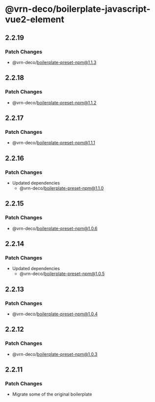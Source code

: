 # @vrn-deco/boilerplate-javascript-vue2-element

## 2.2.19

### Patch Changes

- @vrn-deco/boilerplate-preset-npm@1.1.3

## 2.2.18

### Patch Changes

- @vrn-deco/boilerplate-preset-npm@1.1.2

## 2.2.17

### Patch Changes

- @vrn-deco/boilerplate-preset-npm@1.1.1

## 2.2.16

### Patch Changes

- Updated dependencies
  - @vrn-deco/boilerplate-preset-npm@1.1.0

## 2.2.15

### Patch Changes

- @vrn-deco/boilerplate-preset-npm@1.0.6

## 2.2.14

### Patch Changes

- Updated dependencies
  - @vrn-deco/boilerplate-preset-npm@1.0.5

## 2.2.13

### Patch Changes

- @vrn-deco/boilerplate-preset-npm@1.0.4

## 2.2.12

### Patch Changes

- @vrn-deco/boilerplate-preset-npm@1.0.3

## 2.2.11

### Patch Changes

- Migrate some of the original boilerplate
